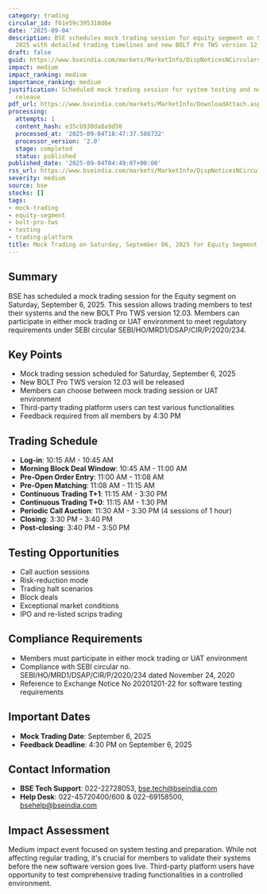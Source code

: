 ```yaml
---
category: trading
circular_id: f61e59c395318d6e
date: '2025-09-04'
description: BSE schedules mock trading session for equity segment on September 6,
  2025 with detailed trading timelines and new BOLT Pro TWS version 12.03 release.
draft: false
guid: https://www.bseindia.com/markets/MarketInfo/DispNoticesNCirculars.aspx?Noticeid={3B06FBBB-0ECA-4B66-BF95-10D9292C50C7}&noticeno=20250904-3&dt=09/04/2025&icount=3&totcount=68&flag=0
impact: medium
impact_ranking: medium
importance_ranking: medium
justification: Scheduled mock trading session for system testing and new software
  release
pdf_url: https://www.bseindia.com/markets/MarketInfo/DownloadAttach.aspx?id=20250904-3&attachedId=
processing:
  attempts: 1
  content_hash: e35cb930da8a9d50
  processed_at: '2025-09-04T18:47:37.508732'
  processor_version: '2.0'
  stage: completed
  status: published
published_date: '2025-09-04T04:49:07+00:00'
rss_url: https://www.bseindia.com/markets/MarketInfo/DispNoticesNCirculars.aspx?Noticeid={3B06FBBB-0ECA-4B66-BF95-10D9292C50C7}&noticeno=20250904-3&dt=09/04/2025&icount=3&totcount=68&flag=0
severity: medium
source: bse
stocks: []
tags:
- mock-trading
- equity-segment
- bolt-pro-tws
- testing
- trading-platform
title: Mock Trading on Saturday, September 06, 2025 for Equity Segment
---
```


## Summary

BSE has scheduled a mock trading session for the Equity segment on Saturday, September 6, 2025. This session allows trading members to test their systems and the new BOLT Pro TWS version 12.03. Members can participate in either mock trading or UAT environment to meet regulatory requirements under SEBI circular SEBI/HO/MRD1/DSAP/CIR/P/2020/234.

## Key Points

- Mock trading session scheduled for Saturday, September 6, 2025
- New BOLT Pro TWS version 12.03 will be released
- Members can choose between mock trading session or UAT environment
- Third-party trading platform users can test various functionalities
- Feedback required from all members by 4:30 PM

## Trading Schedule

- **Log-in**: 10:15 AM - 10:45 AM
- **Morning Block Deal Window**: 10:45 AM - 11:00 AM
- **Pre-Open Order Entry**: 11:00 AM - 11:08 AM
- **Pre-Open Matching**: 11:08 AM - 11:15 AM
- **Continuous Trading T+1**: 11:15 AM - 3:30 PM
- **Continuous Trading T+0**: 11:15 AM - 1:30 PM
- **Periodic Call Auction**: 11:30 AM - 3:30 PM (4 sessions of 1 hour)
- **Closing**: 3:30 PM - 3:40 PM
- **Post-closing**: 3:40 PM - 3:50 PM

## Testing Opportunities

- Call auction sessions
- Risk-reduction mode
- Trading halt scenarios
- Block deals
- Exceptional market conditions
- IPO and re-listed scrips trading

## Compliance Requirements

- Members must participate in either mock trading or UAT environment
- Compliance with SEBI circular no. SEBI/HO/MRD1/DSAP/CIR/P/2020/234 dated November 24, 2020
- Reference to Exchange Notice No 20201201-22 for software testing requirements

## Important Dates

- **Mock Trading Date**: September 6, 2025
- **Feedback Deadline**: 4:30 PM on September 6, 2025

## Contact Information

- **BSE Tech Support**: 022-22728053, bse.tech@bseindia.com
- **Help Desk**: 022-45720400/600 & 022-69158500, bsehelp@bseindia.com

## Impact Assessment

Medium impact event focused on system testing and preparation. While not affecting regular trading, it's crucial for members to validate their systems before the new software version goes live. Third-party platform users have opportunity to test comprehensive trading functionalities in a controlled environment.
